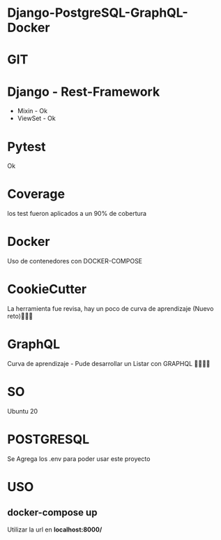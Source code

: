 # Django-PostgreSQL-GraphQL-Docker
# GIT
# Django - Rest-Framework
- Mixin - Ok
- ViewSet - Ok
# Pytest
Ok
# Coverage
los test fueron aplicados a un 90% de cobertura
# Docker
Uso de contenedores con DOCKER-COMPOSE
# CookieCutter
La herramienta fue revisa, hay un poco de curva de aprendizaje (Nuevo reto)👀👀👀
# GraphQL
Curva de aprendizaje - Pude desarrollar un Listar con GRAPHQL 🎉🎉😎😎
# SO
Ubuntu 20
# POSTGRESQL
Se Agrega los .env para poder usar este proyecto
# USO
docker-compose up 
-----------------------
Utilizar la url en **localhost:8000/**
